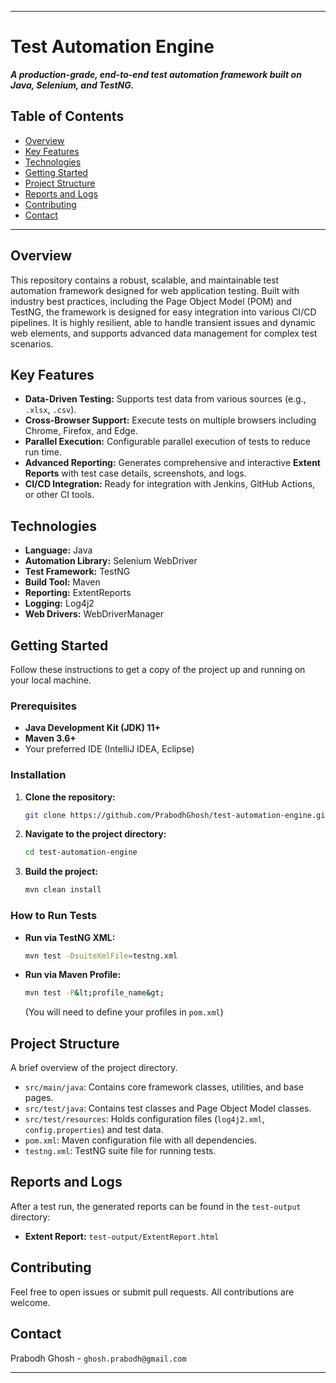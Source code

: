 -----

# Test Automation Engine

***A production-grade, end-to-end test automation framework built on Java, Selenium, and TestNG.***

## Table of Contents

 * [Overview](#overview)
* [Key Features](#key-features)
* [Technologies](#technologies)
* [Getting Started](#getting-started)
* [Project Structure](#project-structure)
* [Reports and Logs](#reports-and-logs)
* [Contributing](#contributing)
* [Contact](#contact)

-----

## Overview

This repository contains a robust, scalable, and maintainable test automation framework designed for web application testing. Built with industry best practices, including the Page Object Model (POM) and TestNG, the framework is designed for easy integration into various CI/CD pipelines. It is highly resilient, able to handle transient issues and dynamic web elements, and supports advanced data management for complex test scenarios.

## Key Features

  * **Data-Driven Testing:** Supports test data from various sources (e.g., `.xlsx`, `.csv`).
  * **Cross-Browser Support:** Execute tests on multiple browsers including Chrome, Firefox, and Edge.
  * **Parallel Execution:** Configurable parallel execution of tests to reduce run time.
  * **Advanced Reporting:** Generates comprehensive and interactive **Extent Reports** with test case details, screenshots, and logs.
  * **CI/CD Integration:** Ready for integration with Jenkins, GitHub Actions, or other CI tools.

## Technologies

  * **Language:** Java
  * **Automation Library:** Selenium WebDriver
  * **Test Framework:** TestNG
  * **Build Tool:** Maven
  * **Reporting:** ExtentReports
  * **Logging:** Log4j2
  * **Web Drivers:** WebDriverManager

## Getting Started

Follow these instructions to get a copy of the project up and running on your local machine.

### Prerequisites

  * **Java Development Kit (JDK) 11+**
  * **Maven 3.6+**
  * Your preferred IDE (IntelliJ IDEA, Eclipse)

### Installation

1.  **Clone the repository:**
    ```sh
    git clone https://github.com/PrabodhGhosh/test-automation-engine.git
    ```
2.  **Navigate to the project directory:**
    ```sh
    cd test-automation-engine
    ```
3.  **Build the project:**
    ```sh
    mvn clean install
    ```

### How to Run Tests

  * **Run via TestNG XML:**
    ```sh
    mvn test -DsuiteXmlFile=testng.xml
    ```
  * **Run via Maven Profile:**
    ```sh
    mvn test -P&lt;profile_name&gt;
    ```
    (You will need to define your profiles in `pom.xml`)

## Project Structure

A brief overview of the project directory.

  * `src/main/java`: Contains core framework classes, utilities, and base pages.
  * `src/test/java`: Contains test classes and Page Object Model classes.
  * `src/test/resources`: Holds configuration files (`log4j2.xml`, `config.properties`) and test data.
  * `pom.xml`: Maven configuration file with all dependencies.
  * `testng.xml`: TestNG suite file for running tests.

## Reports and Logs

After a test run, the generated reports can be found in the `test-output` directory:

  * **Extent Report:** `test-output/ExtentReport.html`

## Contributing

Feel free to open issues or submit pull requests. All contributions are welcome.

## Contact

Prabodh Ghosh - `ghosh.prabodh@gmail.com`

-----
